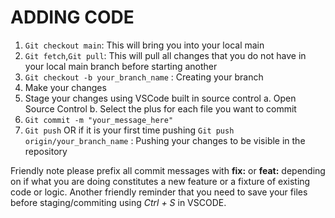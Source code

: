 # ADDING CODE

1. ``Git checkout main``: This will bring you into your local main
2. ``Git fetch``,``Git pull``: This will pull all changes that you do not have in your local main branch before starting another
3. ``Git checkout -b your_branch_name`` : Creating your branch
4. Make your changes
5. Stage your changes using VSCode built in source control
    a. Open Source Control
    b. Select the plus for each file you want to commit
6. ``Git commit -m "your_message_here"``
7. ``Git push`` OR if it is your first time pushing ``Git push origin/your_branch_name`` : Pushing your changes to be visible in the repository

Friendly note please prefix all commit messages with **fix:** or **feat:** depending on if what you are doing constitutes a new feature or a fixture of existing code or logic. Another friendly reminder that you need to save your files before staging/commiting using *Ctrl + S* in VSCODE.